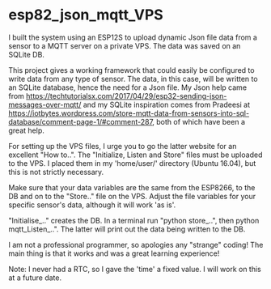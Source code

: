 # esp82_json_mqtt_VPS
I built the system using an ESP12S to upload dynamic Json file data from a sensor to a MQTT server on a private VPS. The data was saved on an SQLite DB.

This project gives a working framework that could easily be configured to write data from any type of sensor. 
The data, in this case, will be written to an SQLite database, hence the need for a Json file. My Json help came from https://techtutorialsx.com/2017/04/29/esp32-sending-json-messages-over-mqtt/ and my SQLite inspiration comes from Pradeesi at https://iotbytes.wordpress.com/store-mqtt-data-from-sensors-into-sql-database/comment-page-1/#comment-287, both of which have been a great help. 

For setting up the VPS files, I urge you to go the latter website for an excellent "How to..". The "Initialize, Listen and Store" files must be uploaded to the VPS. I placed them in my 'home/user/' directory (Ubuntu 16.04), but this is not strictly necessary.

Make sure that your data variables are the same from the ESP8266, to the DB and on to the "Store.." file on the VPS. Adjust the file variables for your specific sensor's data, although it will work 'as is'. 

"Initialise_.." creates the DB. In a terminal run "python store_..", then python mqtt_Listen_..". The latter will print out the data being written to the DB.  

I am not a professional programmer, so apologies any "strange" coding! The main thing is that it works and was a great learning experience! 

Note: I never had a RTC, so I gave the 'time' a fixed value. I will work on this at a future date.
